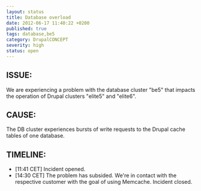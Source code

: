 ```yaml
---
layout: status
title: Database overload
date: 2012-06-17 11:40:22 +0200
published: true
tags: database,be5
category: DrupalCONCEPT
severity: high
status: open
---
```


ISSUE:
------

We are experiencing a problem with the database cluster "be5" that impacts the operation of Drupal clusters "elite5" and "elite6". 


CAUSE:
------

The DB cluster experiences bursts of write requests to the Drupal cache tables of one database.


TIMELINE:
---------

* [11:41 CET] Incident opened. 
* [14:30 CET] The problem has subsided. We're in contact with the respective customer with the goal of using Memcache. Incident closed.
